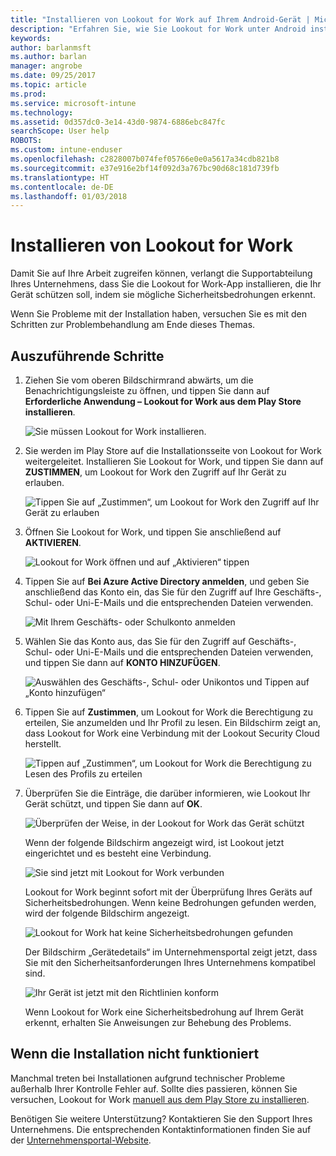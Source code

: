 ```yaml
---
title: "Installieren von Lookout for Work auf Ihrem Android-Gerät | Microsoft-Dokumentation"
description: "Erfahren Sie, wie Sie Lookout for Work unter Android installieren können."
keywords: 
author: barlanmsft
ms.author: barlan
manager: angrobe
ms.date: 09/25/2017
ms.topic: article
ms.prod: 
ms.service: microsoft-intune
ms.technology: 
ms.assetid: 0d357dc0-3e14-43d0-9874-6886ebc847fc
searchScope: User help
ROBOTS: 
ms.custom: intune-enduser
ms.openlocfilehash: c2828007b074fef05766e0e0a5617a34cdb821b8
ms.sourcegitcommit: e37e916e2bf14f092d3a767bc90d68c181d739fb
ms.translationtype: HT
ms.contentlocale: de-DE
ms.lasthandoff: 01/03/2018
---
```

# <a name="install-lookout-for-work"></a>Installieren von Lookout for Work

Damit Sie auf Ihre Arbeit zugreifen können, verlangt die Supportabteilung Ihres Unternehmens, dass Sie die Lookout for Work-App installieren, die Ihr Gerät schützen soll, indem sie mögliche Sicherheitsbedrohungen erkennt.

Wenn Sie Probleme mit der Installation haben, versuchen Sie es mit den Schritten zur Problembehandlung am Ende dieses Themas.

## <a name="what-you-need-to-do"></a>Auszuführende Schritte

1. Ziehen Sie vom oberen Bildschirmrand abwärts, um die Benachrichtigungsleiste zu öffnen, und tippen Sie dann auf **Erforderliche Anwendung – Lookout for Work aus dem Play Store installieren**.

   ![Sie müssen Lookout for Work installieren.](./media/lookout-required-app-install-android.png)

2. Sie werden im Play Store auf die Installationsseite von Lookout for Work weitergeleitet. Installieren Sie Lookout for Work, und tippen Sie dann auf **ZUSTIMMEN**, um Lookout for Work den Zugriff auf Ihr Gerät zu erlauben.

   ![Tippen Sie auf „Zustimmen“, um Lookout for Work den Zugriff auf Ihr Gerät zu erlauben](./media/lookout-accept-store-permissions-android.png)

3. Öffnen Sie Lookout for Work, und tippen Sie anschließend auf **AKTIVIEREN**.

   ![Lookout for Work öffnen und auf „Aktivieren“ tippen](./media/lookout-activate-button-android.png)

4. Tippen Sie auf **Bei Azure Active Directory anmelden**, und geben Sie anschließend das Konto ein, das Sie für den Zugriff auf Ihre Geschäfts-, Schul- oder Uni-E-Mails und die entsprechenden Dateien verwenden.

   ![Mit Ihrem Geschäfts- oder Schulkonto anmelden](./media/lookout-sign-in-azure-android.png)

5. Wählen Sie das Konto aus, das Sie für den Zugriff auf Geschäfts-, Schul- oder Uni-E-Mails und die entsprechenden Dateien verwenden, und tippen Sie dann auf **KONTO HINZUFÜGEN**.

   ![Auswählen des Geschäfts-, Schul- oder Unikontos und Tippen auf „Konto hinzufügen“](./media/lookout-pick-account-android.png)

6. Tippen Sie auf **Zustimmen**, um Lookout for Work die Berechtigung zu erteilen, Sie anzumelden und Ihr Profil zu lesen. Ein Bildschirm zeigt an, dass Lookout for Work eine Verbindung mit der Lookout Security Cloud herstellt.

   ![Tippen auf „Zustimmen“, um Lookout for Work die Berechtigung zu Lesen des Profils zu erteilen](./media/lookout-needs-permission-to-view-profile-android.png)

7. Überprüfen Sie die Einträge, die darüber informieren, wie Lookout Ihr Gerät schützt, und tippen Sie dann auf **OK**.

   ![Überprüfen der Weise, in der Lookout for Work das Gerät schützt](./media/lookout-how-it-protects-your-device-android.png)

   Wenn der folgende Bildschirm angezeigt wird, ist Lookout jetzt eingerichtet und es besteht eine Verbindung.

   ![Sie sind jetzt mit Lookout for Work verbunden](./media/lookout-you-are-now-connected-android.png)

   Lookout for Work beginnt sofort mit der Überprüfung Ihres Geräts auf Sicherheitsbedrohungen. Wenn keine Bedrohungen gefunden werden, wird der folgende Bildschirm angezeigt.

   ![Lookout for Work hat keine Sicherheitsbedrohungen gefunden](./media/lookout-scan-no-threats-found-android.png)

   Der Bildschirm „Gerätedetails“ im Unternehmensportal zeigt jetzt, dass Sie mit den Sicherheitsanforderungen Ihres Unternehmens kompatibel sind.

    ![Ihr Gerät ist jetzt mit den Richtlinien konform](./media/mtd-device-now-compliant-android.png)

   Wenn Lookout for Work eine Sicherheitsbedrohung auf Ihrem Gerät erkennt, erhalten Sie Anweisungen zur Behebung des Problems.

## <a name="if-the-installation-doesnt-work"></a>Wenn die Installation nicht funktioniert

Manchmal treten bei Installationen aufgrund technischer Probleme außerhalb Ihrer Kontrolle Fehler auf. Sollte dies passieren, können Sie versuchen, Lookout for Work [manuell aus dem Play Store zu installieren](https://play.google.com/store/apps/details?id=com.lookout.enterprise).


Benötigen Sie weitere Unterstützung? Kontaktieren Sie den Support Ihres Unternehmens. Die entsprechenden Kontaktinformationen finden Sie auf der [Unternehmensportal-Website](https://portal.manage.microsoft.com#HelpDeskDialog).


